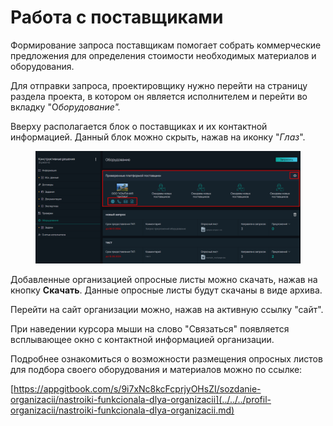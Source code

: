 # Работа с поставщиками

Формирование запроса поставщикам помогает собрать коммерческие предложения для определения стоимости необходимых материалов и оборудования.

Для отправки запроса, проектировщику нужно перейти на страницу раздела проекта, в котором он является исполнителем и перейти во вкладку "&#x41E;_&#x431;орудование"._

Вверху располагается блок о поставщиках и их контактной информацией. Данный блок можно скрыть, нажав на иконку "_Глаз_".

<figure><img src="../../../gitbook/assets/image (202).png" alt=""><figcaption></figcaption></figure>

Добавленные организацией опросные листы можно скачать, нажав на кнопку **Скачать**. Данные опросные листы будут скачаны в виде архива.

Перейти на сайт организации можно, нажав на активную ссылку "сайт".

При наведении курсора мыши на слово "Связаться" появляется всплывающее окно с контактной информацией организации.

Подробнее ознакомиться о возможности размещения опросных листов для подбора своего оборудования и материалов можно по ссылке:&#x20;

[https://appgitbook.com/s/9i7xNc8kcFcprjyOHsZI/sozdanie-organizacii/nastroiki-funkcionala-dlya-organizacii](../../../profil-organizacii/nastroiki-funkcionala-dlya-organizacii.md)
